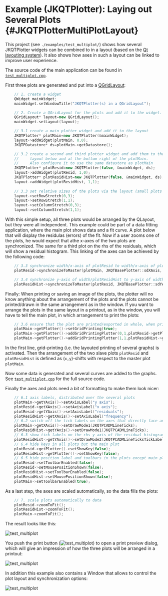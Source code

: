 # Example (JKQTPlotter): Laying out Several Plots {#JKQTPlotterMultiPlotLayout}
This project (see `./examples/test_multiplot/`) shows how several JKQTPlotter widgets can be combined to in a layout (based on the [Qt layouting system](http://doc.qt.io/qt-5/layout.html)). It also shows how axes in such a layout can be linked to improve user experience.

The source code of the main application can be found in  [`test_multiplot.cpp`](https://github.com/jkriege2/JKQtPlotter/tree/master/examples/test_multiplot/test_multiplot.cpp). 

First three plots are generated and put into a [QGridLayout](http://doc.qt.io/qt-5/qgridlayout.html):

```.cpp
    // 1. create a widget
    QWidget mainWidget;
    mainWidget.setWindowTitle("JKQTPlotter(s) in a QGridLayout");

    // 2. Create a QGridLayout for the plots and add it to the widget.
    QGridLayout* layout=new QGridLayout();
    mainWidget.setLayout(layout);

    // 3.1 create a main plotter widget and add it to the layout
    JKQTPlotter* plotMain=new JKQTPlotter(&mainWidget);
    layout->addWidget(plotMain, 0,0);
    JKQTPDatastore* ds=plotMain->getDatastore();

    // 3.2 create a second and third plotter widget and add them to the
    //     layout below and at the bottom right of the plotMain.
    //     Also configure it to use the same datastore as plotMain
    JKQTPlotter* plotResid=new JKQTPlotter(false, &mainWidget, ds);
    layout->addWidget(plotResid, 1,0);
    JKQTPlotter* plotResidHist=new JKQTPlotter(false, &mainWidget, ds);
    layout->addWidget(plotResidHist, 1,1);
	
    // 3.3 set relative sizes of the plots via the layout (small plots have 1/3 the width and height of the large plot
    layout->setRowStretch(0,3);
    layout->setRowStretch(1,1);
    layout->setColumnStretch(0,3);
    layout->setColumnStretch(1,1);
```

With this simple setup, all three plots would be arranged by the QLayout, but they were all independent. This example could be part of a data fitting application, where the main plot shows data and a fit curve. A plot below that will display the residulas (errors) of the fit. Now if a user zooms one of the plots, he would expect that athe x-axes of the two plots are synchronized. The same for a third plot on the rhs of the residuals, which will show a residual histogram. This linking of the axes can be achieved by the following code:

```.cpp
    // 3.3 synchronize width/x-axis of plotResid to width/x-axis of plotMain
    plotResid->synchronizeToMaster(plotMain, JKQTBasePlotter::sdXAxis, true, true, true);

    // 3.4 synchronize y-axis of width/plotResidHist to y-axis of width/plotResid
    plotResidHist->synchronizeToMaster(plotResid, JKQTBasePlotter::sdYAxis, true, true, true);
```

Finally: When printing or saving an image of the plots, the plotter will no know anything about the arrangement of the plots and the plots cannot be printed/drawn in the same arrangement as in the window. If you want to arrange the plots in the same layout in a printout, as in the window, you will have to tell the main plot, in which arrangement to print the plots:

```.cpp
    // 3.6 ensure that the plot are printed/exported in whole, when printing in plotMain
    plotMain->getPlotter()->setGridPrinting(true);
    plotMain->getPlotter()->addGridPrintingPlotter(0,1,plotResid->getPlotter());
    plotMain->getPlotter()->addGridPrintingPlotter(1,1,plotResidHist->getPlotter());
```

In the first line, grid-printing (i.e. the layouted printing of several graphs) is activated. Then the arrangement of the two slave plots `plotResid` and `plotResidHist` is defined as (`x,y`)-shifts with respect to the master plot `plotMain`.

Now some data is generated and several curves are added to the graphs. See [`test_multiplot.cpp`](https://github.com/jkriege2/JKQtPlotter/tree/master/examples/test_multiplot/test_multiplot.cpp) for the full source code.

Finally the axes and plots need a bit of formatting to make them look nicer:

```.cpp
    // 6.1 axis labels, distributed over the several plots
    plotMain->getYAxis()->setAxisLabel("y axis");
    plotResid->getXAxis()->setAxisLabel("x axis");
    plotResid->getYAxis()->setAxisLabel("residuals");
    plotResidHist->getXAxis()->setAxisLabel("frequency");
    // 6.2 switch off the tick labels on the axes that directly face another plot
    plotMain->getXAxis()->setDrawMode1(JKQTPCADMLineTicks);
    plotResidHist->getYAxis()->setDrawMode1(JKQTPCADMLineTicks);
    // 6.3 show tick labels on the rhs y-axis of the residual histogram plot
    plotResidHist->getYAxis()->setDrawMode2(JKQTPCADMLineTicksTickLabels);
    // 6.4 hide keys in all plots but the main plot
    plotResid->getPlotter()->setShowKey(false);
    plotResidHist->getPlotter()->setShowKey(false);
    // 6.5 hide position label and toolbars in the plots except main plot
    plotResid->setToolbarEnabled(false);
    plotResid->setMousePositionShown(false);
    plotResidHist->setToolbarEnabled(false);
    plotResidHist->setMousePositionShown(false);
    plotMain->setToolbarEnabled(true);
```

As a last step, the axes are scaled automatically, so the data fills the plots:

```.cpp
    // 7. scale plots automatically to data
    plotResid->zoomToFit();
    plotResidHist->zoomToFit();
    plotMain->zoomToFit();
```

The result looks like this:

![test_multiplot](https://raw.githubusercontent.com/jkriege2/JKQtPlotter/master/screenshots/test_multiplot.png)

You push the print button (![test_multiplot](https://raw.githubusercontent.com/jkriege2/JKQTPlotter/master/lib/jkqtplotterressources/images/jkqtp_24_print.png)) to open a print preview dialog, which will give an impression of how the three plots will be arranged in a printout:

![test_multiplot](https://raw.githubusercontent.com/jkriege2/JKQtPlotter/master/screenshots/test_multiplot_printpreview.png)

In addition this example also contains a Window that allows to control the plot layout and synchronization options:

![test_multiplot](https://raw.githubusercontent.com/jkriege2/JKQtPlotter/master/screenshots/test_multiplot_controlwindow.png)




